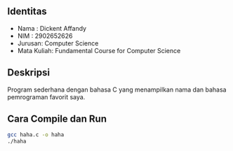 ## Identitas
- Nama   : Dickent Affandy 
- NIM    : 2902652626 
- Jurusan: Computer Science
- Mata Kuliah: Fundamental Course for Computer Science 

## Deskripsi
Program sederhana dengan bahasa C yang menampilkan nama dan bahasa pemrograman favorit saya.

## Cara Compile dan Run
```bash
gcc haha.c -o haha
./haha
